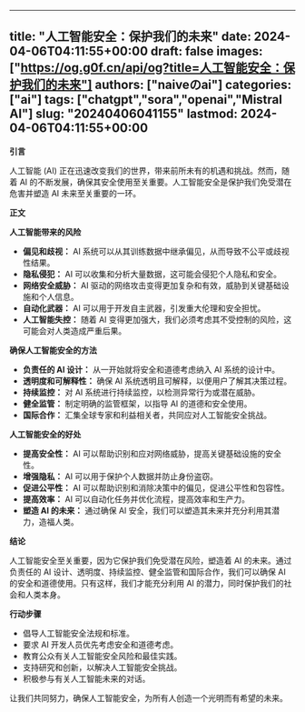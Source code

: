 
---
title: "人工智能安全：保护我们的未来"
date: 2024-04-06T04:11:55+00:00
draft: false
images: ["https://og.g0f.cn/api/og?title=人工智能安全：保护我们的未来"]
authors: ["naiveのai"]
categories: ["ai"]
tags: ["chatgpt","sora","openai","Mistral AI"]
slug: "20240406041155"
lastmod: 2024-04-06T04:11:55+00:00
---
**引言**

人工智能 (AI) 正在迅速改变我们的世界，带来前所未有的机遇和挑战。然而，随着 AI 的不断发展，确保其安全使用至关重要。人工智能安全是保护我们免受潜在危害并塑造 AI 未来至关重要的一环。

**正文**

**人工智能带来的风险**

* **偏见和歧视：** AI 系统可以从其训练数据中继承偏见，从而导致不公平或歧视性结果。
* **隐私侵犯：** AI 可以收集和分析大量数据，这可能会侵犯个人隐私和安全。
* **网络安全威胁：** AI 驱动的网络攻击变得更加复杂和有效，威胁到关键基础设施和个人信息。
* **自动化武器：** AI 可以用于开发自主武器，引发重大伦理和安全担忧。
* **人工智能失控：** 随着 AI 变得更加强大，我们必须考虑其不受控制的风险，这可能会对人类造成严重后果。

**确保人工智能安全的方法**

* **负责任的 AI 设计：** 从一开始就将安全和道德考虑纳入 AI 系统的设计中。
* **透明度和可解释性：** 确保 AI 系统透明且可解释，以便用户了解其决策过程。
* **持续监控：** 对 AI 系统进行持续监控，以检测异常行为或潜在威胁。
* **健全监管：** 制定明确的监管框架，以指导 AI 的道德和安全使用。
* **国际合作：** 汇集全球专家和利益相关者，共同应对人工智能安全挑战。

**人工智能安全的好处**

* **提高安全性：** AI 可以帮助识别和应对网络威胁，提高关键基础设施的安全性。
* **增强隐私：** AI 可以用于保护个人数据并防止身份盗窃。
* **促进公平性：** AI 可以帮助识别和消除决策中的偏见，促进公平性和包容性。
* **提高效率：** AI 可以自动化任务并优化流程，提高效率和生产力。
* **塑造 AI 的未来：** 通过确保 AI 安全，我们可以塑造其未来并充分利用其潜力，造福人类。

**结论**

人工智能安全至关重要，因为它保护我们免受潜在风险，塑造着 AI 的未来。通过负责任的 AI 设计、透明度、持续监控、健全监管和国际合作，我们可以确保 AI 的安全和道德使用。只有这样，我们才能充分利用 AI 的潜力，同时保护我们的社会和人类本身。

**行动步骤**

* 倡导人工智能安全法规和标准。
* 要求 AI 开发人员优先考虑安全和道德考虑。
* 教育公众有关人工智能安全风险和最佳实践。
* 支持研究和创新，以解决人工智能安全挑战。
* 积极参与有关人工智能未来的对话。

让我们共同努力，确保人工智能安全，为所有人创造一个光明而有希望的未来。